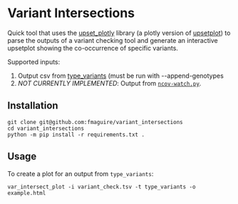 # Variant Intersections

Quick tool that uses the [upset_plotly](https://github.com/fmaguire/upset_plotly) 
library (a plotly version of [upsetplot](https://pypi.org/project/UpSetPlot/))
to parse the outputs of a variant checking tool and generate an interactive
upsetplot showing the co-occurrence of specific variants.

Supported inputs:

1. Output csv from [type_variants](https://github.com/cov-ert/type_variants) (must be run with --append-genotypes
2. *NOT CURRENTLY IMPLEMENTED*: Output from [`ncov-watch.py`](https://github.com/jts/ncov-random-scripts).

## Installation
    
    git clone git@github.com:fmaguire/variant_intersections
    cd variant_intersections
    python -m pip install -r requirements.txt .

## Usage

To create a plot for an output from `type_variants`:
   
    var_intersect_plot -i variant_check.tsv -t type_variants -o example.html 
